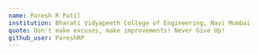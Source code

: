 ```yaml
---
name: Paresh R Patil
institution: Bharati Vidyapeeth College of Engineering, Navi Mumbai
quote: Don't make excuses, make improvements! Never Give Up!
github_user: PareshRP
---
```

